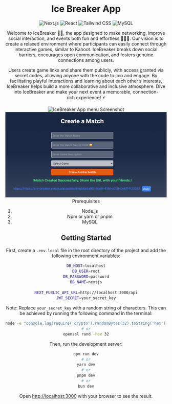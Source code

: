 <a id="readme-top"></a>

<h1 align="center">Ice Breaker App</h1>

<div align="center">
    <img alt="Next.js" src="https://img.shields.io/badge/Next.js-000000?style=for-the-badge&logo=next.js&logoColor=white" />
    <img alt="React" src="https://img.shields.io/badge/React-61DAFB?style=for-the-badge&logo=react&logoColor=white" />
    <img alt="Tailwind CSS" src="https://img.shields.io/badge/Tailwind CSS-38B2AC?style=for-the-badge&logo=tailwind-css&logoColor=white" />
    <img alt="MySQL" src="https://img.shields.io/badge/MySQL-4479A1?style=for-the-badge&logo=mysql&logoColor=white" />
</div>

<div align="center">

Welcome to IceBreaker 🧊🥶, the app designed to make networking, improve social interaction, and events both fun and effortless 👨‍🏭🧕. Our vision is to create a relaxed environment where participants can easily connect through interactive games, similar to Kahoot. IceBreaker breaks down social barriers, encourages open communication, and fosters genuine connections among users.

Users create game links and share them publicly, with access granted via secret codes, allowing anyone with the code to join and engage. By facilitating playful interactions and learning about each other’s interests, IceBreaker helps build a more collaborative and inclusive atmosphere. Dive into IceBreaker and make your next event a memorable, connection-rich experience/ ⚡

<img src="/readme.png" alt="IceBreaker App menu Screenshot" />
<img src="public/create.png" alt="IceBreaker Create Public URL Screenshot>

</div>

## Prerequisites

1. Node.js
2. Npm or yarn or pnpm
3. MySQL

## Getting Started

First, create a `.env.local` file in the root directory of the project and add the following environment variables:

```bash
DB_HOST=localhost
DB_USER=root
DB_PASSWORD=password
DB_NAME=nextjs

NEXT_PUBLIC_API_URL=http://localhost:3000/api
JWT_SECRET=your_secret_key
```

Note: Replace `your_secret_key` with a random string of characters. This can be achieved by running the following command in the terminal:

```bash
node -e "console.log(require('crypto').randomBytes(32).toString('hex'))"
# or
openssl rand -hex 32
```

Then, run the development server:

```bash
npm run dev
# or
yarn dev
# or
pnpm dev
# or
bun dev
```

Open [http://localhost:3000](http://localhost:3000) with your browser to see the result.
